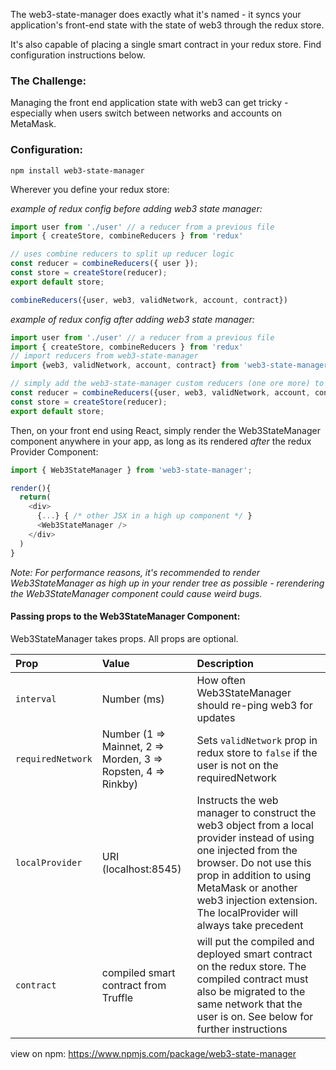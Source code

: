 The web3-state-manager does exactly what it's named - it syncs your application's front-end state with the state of web3 through the redux store.

It's also capable of placing a single smart contract in your redux store. Find configuration instructions below.

### The Challenge:
Managing the front end application state with web3 can get tricky - especially when users switch between networks and accounts on MetaMask.

### Configuration:
`npm install web3-state-manager`

Wherever you define your redux store:

_example of redux config *before* adding web3 state manager:_
```js
import user from './user' // a reducer from a previous file
import { createStore, combineReducers } from 'redux'

// uses combine reducers to split up reducer logic
const reducer = combineReducers({ user });
const store = createStore(reducer);
export default store;

combineReducers({user, web3, validNetwork, account, contract})
```
_example of redux config *after* adding web3 state manager:_
```js
import user from './user' // a reducer from a previous file
import { createStore, combineReducers } from 'redux'
// import reducers from web3-state-manager
import {web3, validNetwork, account, contract} from 'web3-state-manager'

// simply add the web3-state-manager custom reducers (one ore more) to combine reducers
const reducer = combineReducers({user, web3, validNetwork, account, contract})
const store = createStore(reducer);
export default store;
```

Then, on your front end using React, simply render the Web3StateManager component anywhere in your app, as long as its rendered _after_ the redux Provider Component:

```js
import { Web3StateManager } from 'web3-state-manager';

render(){
  return(
    <div>
      {...} { /* other JSX in a high up component */ }
      <Web3StateManager />
    </div>
  )
}
```

_Note: For performance reasons, it's recommended to render Web3StateManager as high up in your render tree as possible - rerendering the Web3StateManager component could cause weird bugs._


#### Passing props to the Web3StateManager Component:

Web3StateManager takes props. All props are optional.

| Prop      | Value        | Description                      |
|:----------|:-------------|:---------------------------------|
| `interval` | Number (ms)  | How often Web3StateManager should re-ping web3 for updates |
| `requiredNetwork` | Number (1 => Mainnet, 2 => Morden, 3 => Ropsten, 4 => Rinkby) | Sets `validNetwork` prop in redux store to `false` if the user is not on the requiredNetwork |
| `localProvider` | URI (localhost:8545) | Instructs the web manager to construct the web3 object from a local provider instead of using one injected from the browser. Do not use this prop in addition to using MetaMask or another web3 injection extension. The localProvider will always take precedent |
| `contract` | compiled smart contract from Truffle | will put the compiled and deployed smart contract on the redux store. The compiled contract must also be migrated to the same network that the user is on. See below for further instructions |





view on npm: https://www.npmjs.com/package/web3-state-manager
